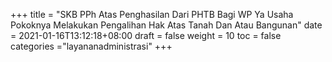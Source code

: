 +++
title = "SKB PPh Atas Penghasilan Dari PHTB Bagi WP Ya Usaha Pokoknya Melakukan Pengalihan Hak Atas Tanah Dan Atau Bangunan"
date = 2021-01-16T13:12:18+08:00
draft = false
weight = 10
toc = false
categories ="layananadministrasi"
+++